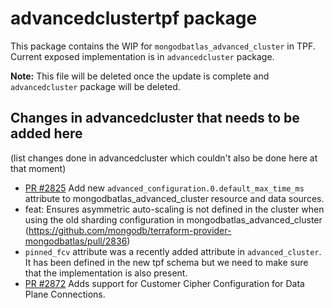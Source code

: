 # advancedclustertpf package

This package contains the WIP for `mongodbatlas_advanced_cluster` in TPF. Current exposed implementation is in `advancedcluster` package. 

**Note:** This file will be deleted once the update is complete and `advancedcluster` package will be deleted.

## Changes in advancedcluster that needs to be added here
(list changes done in advancedcluster which couldn't also be done here at that moment)
- [PR #2825](https://github.com/mongodb/terraform-provider-mongodbatlas/pull/2825) Add new `advanced_configuration.0.default_max_time_ms` attribute to mongodbatlas_advanced_cluster resource and data sources.
- feat: Ensures asymmetric auto-scaling is not defined in the cluster when using the old sharding configuration in mongodbatlas_advanced_cluster (https://github.com/mongodb/terraform-provider-mongodbatlas/pull/2836)
- `pinned_fcv` attribute was a recently added attribute in `advanced_cluster`. It has been defined in the new tpf schema but we need to make sure that the implementation is also present.
- [PR #2872](https://github.com/mongodb/terraform-provider-mongodbatlas/pull/2872) Adds support for Customer Cipher Configuration for Data Plane Connections.

